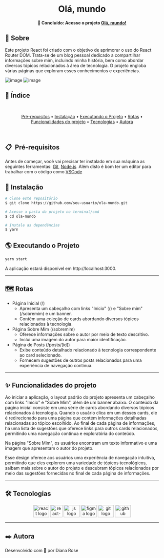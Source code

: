 <h1 align="center">
    Olá, mundo
</h1>
<h4 align="center"> 
	📌 Concluído: Acesse o projeto <a href="https://ola-mundo-jade.vercel.app">Olá, mundo!</a>
</h4>

## 📝 Sobre

Este projeto React foi criado com o objetivo de aprimorar o uso do React Router DOM. Trata-se de um blog pessoal dedicado a compartilhar informações sobre mim, incluindo minha história, bem como abordar diversos tópicos relacionados à área de tecnologia. O projeto engloba várias páginas que exploram esses conhecimentos e experiências. 

![image](https://github.com/DaiLobo/ola-mundo/assets/47689708/9bdcf433-f325-48eb-9ec4-c642e49c8a61)
![image](https://github.com/DaiLobo/ola-mundo/assets/47689708/d1ee7c22-1f3b-4579-8793-e7ed1e583fba)



## :bookmark: Índice

<br>
<p align="center">
 <a href="#-pré-requisitos">Pré-requisitos</a> •
 <a href="#-instalação">Instalação</a> • 
 <a href="#-executando-o-projeto">Executando o Projeto</a> • 
 <a href="#-rotas">Rotas</a> • 
 <a href="#-funcionalidades-do-projeto">Funcionalidades do projeto</a> • 
 <a href="#-tecnologias">Tecnologias</a> • 
 <a href="#%EF%B8%8F-autora">Autora</a>
</p>
<br>

## 📋&nbsp; Pré-requisitos

Antes de começar, você vai precisar ter instalado em sua máquina as seguintes ferramentas:
[Git](https://git-scm.com), [Node.js](https://nodejs.org/en/). 
Além disto é bom ter um editor para trabalhar com o código como [VSCode](https://code.visualstudio.com/)

## 🔧 Instalação

```bash
# Clone este repositório
$ git clone https://github.com/seu-usuario/ola-mundo.git

# Acesse a pasta do projeto no terminal/cmd
$ cd ola-mundo

# Instale as dependências
$ yarn
```

## 🌎 Executando o Projeto

```bash
yarn start
```
A aplicação estará disponível em http://localhost:3000.

<hr/>

## 🗺 Rotas

- Página Inicial (/)
    - Apresenta um cabeçalho com links "Início" (/) e "Sobre mim" (/sobremim) e um banner.
    - Contém uma coleção de cards abordando diversos tópicos relacionados à tecnologia.
- Página Sobre Mim (/sobremim)
    - Oferece informações sobre o autor por meio de texto descritivo.
    - Inclui uma imagem do autor para maior identificação.
- Página de Posts (/posts/[id])
    - Exibe conteúdo detalhado relacionado à tecnologia correspondente ao card selecionado.
    - Fornecem sugestões de outros posts relacionados para uma experiência de navegação contínua.
 
<hr/>

## ✨ Funcionalidades do projeto

Ao iniciar a aplicação, o layout padrão do projeto apresenta um cabeçalho com links "Início" e "Sobre Mim", além de um banner abaixo. O conteúdo da página inicial consiste em uma série de cards abordando diversos tópicos relacionados à tecnologia. Quando o usuário clica em um desses cards, ele é redirecionado para uma página que contém informações detalhadas relacionadas ao tópico escolhido. Ao final de cada página de informações, há uma lista de sugestões que oferece links para outros cards relacionados, permitindo uma navegação contínua e exploratória do conteúdo.

Na página "Sobre Mim", os usuários encontram um texto informativo e uma imagem que apresentam o autor do projeto. 

Esse design oferece aos usuários uma experiência de navegação intuitiva, permitindo que eles explorem uma variedade de tópicos tecnológicos, saibam mais sobre o autor do projeto e descubram tópicos relacionados por meio das sugestões fornecidas no final de cada página de informações.

<hr/>

## 🛠 Tecnologias
<div align="center">
  <img src="https://cdn.jsdelivr.net/gh/devicons/devicon/icons/react/react-original.svg" height="40" width="52" alt="react logo"  />
  <img src="https://github.com/DaiLobo/ola-mundo/assets/47689708/e198f1e6-5325-44e1-9689-ba8162b954c5" height="40" width="40" alt="react-router-dom logo"  />
  <img src="https://cdn.jsdelivr.net/gh/devicons/devicon/icons/javascript/javascript-original.svg" height="40" width="52" alt="js logo"  />
  <img src="https://cdn.jsdelivr.net/gh/devicons/devicon/icons/figma/figma-original.svg" height="40" width="52" alt="figma logo"   />        
  <img src="https://cdn.jsdelivr.net/gh/devicons/devicon/icons/git/git-original.svg" height="40" width="52" alt="git logo"  />
  <img src="https://cdn.jsdelivr.net/gh/devicons/devicon/icons/github/github-original.svg" height="40" width="52" alt="github logo" />                                   
</div>
<hr/>

## ✒️ Autora
Desenvolvido com 💜 por Diana Rose
